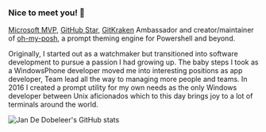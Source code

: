 ### Nice to meet you! 👋

[Microsoft MVP](https://mvp.microsoft.com/en-us/PublicProfile/5004199?fullName=Jan%20%20De%20Dobbeleer), [GitHub Star](https://stars.github.com/profiles/jandedobbeleer/), [GitKraken](https://www.gitkraken.com/invite/nQmDPR9D) Ambassador and creator/maintainer of [oh-my-posh](https://github.com/JanDeDobbeleer/oh-my-posh), a prompt theming engine for Powershell and beyond.

Originally, I started out as a watchmaker but transitioned into software development to pursue a passion I had growing up. The baby steps I took as a WindowsPhone developer moved me into interesting positions as app developer, Team lead all the way to managing more people and teams. In 2016 I created a prompt utility for my own needs as the only Windows developer between Unix aficionados which to this day brings joy to a lot of terminals around the world.

![Jan De Dobeleer's GitHub stats](https://github-readme-stats.vercel.app/api?username=jandedobbeleer&show_icons=true)


